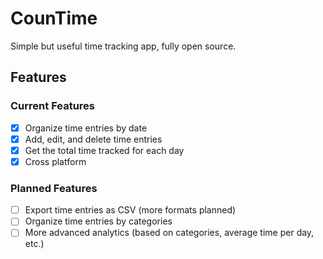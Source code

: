 # CounTime

Simple but useful time tracking app, fully open source.

## Features

### Current Features

- [x] Organize time entries by date
- [x] Add, edit, and delete time entries
- [x] Get the total time tracked for each day
- [x] Cross platform

### Planned Features

- [ ] Export time entries as CSV (more formats planned)
- [ ] Organize time entries by categories
- [ ] More advanced analytics (based on categories, average time per day, etc.)
